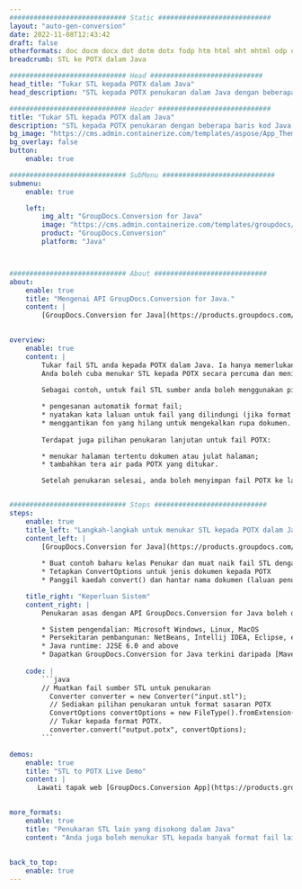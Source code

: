 ```yaml
---
############################# Static ############################
layout: "auto-gen-conversion"
date: 2022-11-08T12:43:42
draft: false
otherformats: doc docm docx dot dotm dotx fodp htm html mht mhtml odp odt otp pot potm potx pps ppsm ppsx ppt pptm pptx rtf
breadcrumb: STL ke POTX dalam Java

############################# Head ############################
head_title: "Tukar STL kepada POTX dalam Java"
head_description: "STL kepada POTX penukaran dalam Java dengan beberapa baris kod. Tukar lebih 160 format fail menggunakan API penukaran dokumen GroupDocs untuk Java"

############################# Header ############################
title: "Tukar STL kepada POTX dalam Java"
description: "STL kepada POTX penukaran dengan beberapa baris kod Java."
bg_image: "https://cms.admin.containerize.com/templates/aspose/App_Themes/V3/images/bg/header1.png"
bg_overlay: false
button:
    enable: true

############################# SubMenu ############################
submenu:
    enable: true

    left:
        img_alt: "GroupDocs.Conversion for Java"
        image: "https://cms.admin.containerize.com/templates/groupdocs/images/product-logos/90x90-noborder/groupdocs-conversion-java.png"
        product: "GroupDocs.Conversion"
        platform: "Java"



############################# About ############################
about:
    enable: true
    title: "Mengenai API GroupDocs.Conversion for Java."
    content: |
        [GroupDocs.Conversion for Java](https://products.groupdocs.com/conversion/java/) ialah API penukaran format fail lanjutan untuk menukar antara imej popular dan format dokumen seperti Microsoft Office, OpenDocument, PDF, HTML, e-mel, CAD. dan banyak lagi dengan hanya beberapa baris kod. API asli secara automatik mengesan format dokumen asal dan menawarkan banyak pilihan untuk menyesuaikan dokumen yang ditukar. Bersama-sama dengan fungsi mengekstrak maklumat daripada dokumen, ia juga menyokong caching hasil penukaran ke cakera tempatan secara lalai. Walau bagaimanapun, sebarang jenis storan cache boleh disokong dengan melaksanakan antara muka yang sesuai - Amazon S3, Dropbox, Google Drive, Windows Azure, Reddis atau mana-mana yang lain.
    

overview:
    enable: true
    content: |
        Tukar fail STL anda kepada POTX dalam Java. Ia hanya memerlukan beberapa baris kod Java pada mana-mana platform pilihan anda, seperti Windows, Linux, macOS.
        Anda boleh cuba menukar STL kepada POTX secara percuma dan menilai kualiti hasil penukaran. Bersama-sama dengan skrip penukaran fail mudah, anda boleh mencuba pilihan yang lebih canggih untuk memuatkan fail sumber STL dan menyimpan output POTX. 
        
        Sebagai contoh, untuk fail STL sumber anda boleh menggunakan pilihan pemuatan berikut:

        * pengesanan automatik format fail;
        * nyatakan kata laluan untuk fail yang dilindungi (jika format fail menyokongnya);
        * menggantikan fon yang hilang untuk mengekalkan rupa dokumen.
        
        Terdapat juga pilihan penukaran lanjutan untuk fail POTX:

        * menukar halaman tertentu dokumen atau julat halaman;
        * tambahkan tera air pada POTX yang ditukar.

        Setelah penukaran selesai, anda boleh menyimpan fail POTX ke laluan fail setempat anda atau ke mana-mana storan pihak ketiga seperti FTP, Amazon S3, Google Drive, Dropbox dll. Sila ambil perhatian - untuk menukar STL kepada POTX, anda tidak perlu memasang sebarang perisian tambahan, seperti MS Office, Open Office, Adobe Acrobat Reader dsb.


############################# Steps ############################
steps:
    enable: true
    title_left: "Langkah-langkah untuk menukar STL kepada POTX dalam Java"
    content_left: |
        [GroupDocs.Conversion for Java](https://products.groupdocs.com/conversion/java/) membenarkan pembangun menukar fail STL kepada POTX dengan mudah dengan beberapa baris kod.
        
        * Buat contoh baharu kelas Penukar dan muat naik fail STL dengan laluan penuh
        * Tetapkan ConvertOptions untuk jenis dokumen kepada POTX
        * Panggil kaedah convert() dan hantar nama dokumen (laluan penuh) dan format (POTX) sebagai parameter

    title_right: "Keperluan Sistem"
    content_right: |
        Penukaran asas dengan API GroupDocs.Conversion for Java boleh dilakukan dengan hanya beberapa baris kod. API kami disokong pada semua platform dan sistem pengendalian utama. Sebelum melaksanakan kod di bawah, pastikan anda mempunyai prasyarat berikut dipasang pada sistem anda.

        * Sistem pengendalian: Microsoft Windows, Linux, MacOS
        * Persekitaran pembangunan: NetBeans, Intellij IDEA, Eclipse, etc.
        * Java runtime: J2SE 6.0 and above
        * Dapatkan GroupDocs.Conversion for Java terkini daripada [Maven](https://repository.groupdocs.com/webapp/#/artifacts/browse/tree/General/repo/com/groupdocs/groupdocs-conversion)
         
    code: |
        ```java    
        // Muatkan fail sumber STL untuk penukaran
          Converter converter = new Converter("input.stl");
          // Sediakan pilihan penukaran untuk format sasaran POTX
          ConvertOptions convertOptions = new FileType().fromExtension("potx").getConvertOptions();
          // Tukar kepada format POTX.
          converter.convert("output.potx", convertOptions);
        ```

demos:
    enable: true
    title: "STL to POTX Live Demo"
    content: |
       Lawati tapak web [GroupDocs.Conversion App](https://products.groupdocs.app/conversion/family) kami dan cuba STL kepada POTX penukaran sekarang. Demo percuma mempunyai faedah berikut
          

more_formats:
    enable: true
    title: "Penukaran STL lain yang disokong dalam Java"
    content: "Anda juga boleh menukar STL kepada banyak format fail lain. Sila lihat senarai di bawah."
       
       
back_to_top:
    enable: true
---
```

